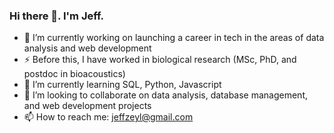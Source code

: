 ### Hi there 👋. I'm Jeff.

- 🔭 I’m currently working on launching a career in tech in the areas of data analysis and web development
- ⚡ Before this, I have worked in biological research (MSc, PhD, and postdoc in bioacoustics)
- 🌱 I’m currently learning SQL, Python, Javascript
- 👯 I’m looking to collaborate on data analysis, database management, and web development projects
- 📫 How to reach me: jeffzeyl@gmail.com

<!--
**jzeyl/jzeyl** is a ✨ _special_ ✨ repository because its `README.md` (this file) appears on your GitHub profile.

Here are some ideas to get you started:

- 🔭 I’m currently working on ...
- 🌱 I’m currently learning ...
- 👯 I’m looking to collaborate on ...
- 🤔 I’m looking for help with ...
- 💬 Ask me about ...
- 📫 How to reach me: ...
- 😄 Pronouns: ...
- ⚡ Fun fact: ...
-->
